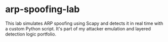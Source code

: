 # arp-spoofing-lab
This lab simulates ARP spoofing using Scapy and detects it in real time with a custom Python script. It's part of my attacker emulation and layered detection logic portfolio.
